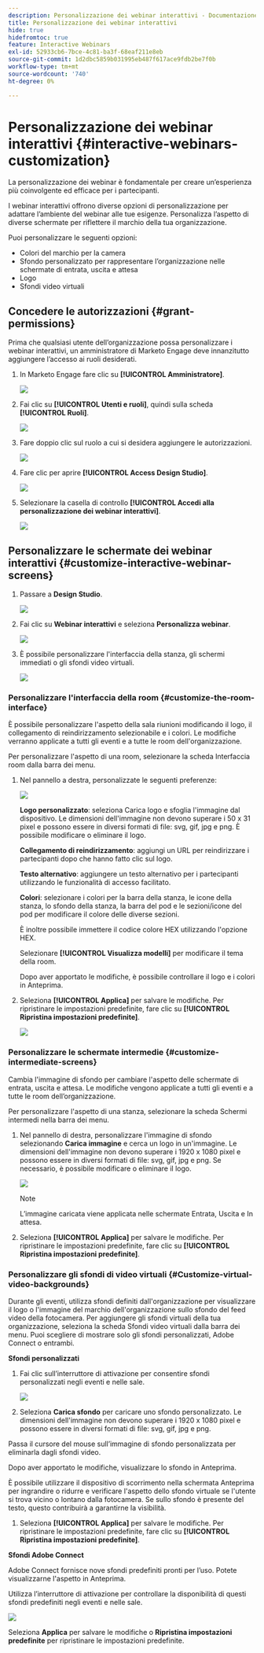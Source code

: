 ```yaml
---
description: Personalizzazione dei webinar interattivi - Documentazione di Marketo - Documentazione del prodotto
title: Personalizzazione dei webinar interattivi
hide: true
hidefromtoc: true
feature: Interactive Webinars
exl-id: 52933cb6-7bce-4c81-ba3f-68eaf211e8eb
source-git-commit: 1d2dbc5859b031995eb487f617ace9fdb2be7f0b
workflow-type: tm+mt
source-wordcount: '740'
ht-degree: 0%

---
```


# Personalizzazione dei webinar interattivi {#interactive-webinars-customization}

La personalizzazione dei webinar è fondamentale per creare un’esperienza più coinvolgente ed efficace per i partecipanti.

I webinar interattivi offrono diverse opzioni di personalizzazione per adattare l’ambiente del webinar alle tue esigenze. Personalizza l’aspetto di diverse schermate per riflettere il marchio della tua organizzazione.

Puoi personalizzare le seguenti opzioni:

* Colori del marchio per la camera
* Sfondo personalizzato per rappresentare l’organizzazione nelle schermate di entrata, uscita e attesa
* Logo
* Sfondi video virtuali

## Concedere le autorizzazioni {#grant-permissions}

Prima che qualsiasi utente dell’organizzazione possa personalizzare i webinar interattivi, un amministratore di Marketo Engage deve innanzitutto aggiungere l’accesso ai ruoli desiderati.

1. In Marketo Engage fare clic su **[!UICONTROL Amministratore]**.

   ![](assets/interactive-webinars-customization-1.png)

1. Fai clic su **[!UICONTROL Utenti e ruoli]**, quindi sulla scheda **[!UICONTROL Ruoli]**.

   ![](assets/interactive-webinars-customization-2.png)

1. Fare doppio clic sul ruolo a cui si desidera aggiungere le autorizzazioni.

   ![](assets/interactive-webinars-customization-3.png)

1. Fare clic per aprire **[!UICONTROL Access Design Studio]**.

   ![](assets/interactive-webinars-customization-4.png)

1. Selezionare la casella di controllo **[!UICONTROL Accedi alla personalizzazione dei webinar interattivi]**.

   ![](assets/interactive-webinars-customization-5.png)

## Personalizzare le schermate dei webinar interattivi {#customize-interactive-webinar-screens}

1. Passare a **Design Studio**.

   ![](assets/interactive-webinars-customization-6.png)

1. Fai clic su **Webinar interattivi** e seleziona **Personalizza webinar**.

   ![](assets/interactive-webinars-customization-7.png)

1. È possibile personalizzare l&#39;interfaccia della stanza, gli schermi immediati o gli sfondi video virtuali.

   ![](assets/interactive-webinars-customization-8.png)

### Personalizzare l&#39;interfaccia della room {#customize-the-room-interface}

È possibile personalizzare l&#39;aspetto della sala riunioni modificando il logo, il collegamento di reindirizzamento selezionabile e i colori. Le modifiche verranno applicate a tutti gli eventi e a tutte le room dell&#39;organizzazione.

Per personalizzare l&#39;aspetto di una room, selezionare la scheda Interfaccia room dalla barra dei menu.

1. Nel pannello a destra, personalizzate le seguenti preferenze:

   ![](assets/interactive-webinars-customization-9.png)

   **Logo personalizzato**: seleziona Carica logo e sfoglia l&#39;immagine dal dispositivo. Le dimensioni dell&#39;immagine non devono superare i 50 x 31 pixel e possono essere in diversi formati di file: svg, gif, jpg e png. È possibile modificare o eliminare il logo.

   **Collegamento di reindirizzamento**: aggiungi un URL per reindirizzare i partecipanti dopo che hanno fatto clic sul logo.

   **Testo alternativo**: aggiungere un testo alternativo per i partecipanti utilizzando le funzionalità di accesso facilitato.

   **Colori**: selezionare i colori per la barra della stanza, le icone della stanza, lo sfondo della stanza, la barra del pod e le sezioni/icone del pod per modificare il colore delle diverse sezioni.

   È inoltre possibile immettere il codice colore HEX utilizzando l&#39;opzione HEX.

   Selezionare **[!UICONTROL Visualizza modelli]** per modificare il tema della room.

   Dopo aver apportato le modifiche, è possibile controllare il logo e i colori in Anteprima.

1. Seleziona **[!UICONTROL Applica]** per salvare le modifiche. Per ripristinare le impostazioni predefinite, fare clic su **[!UICONTROL Ripristina impostazioni predefinite]**.

   ![](assets/interactive-webinars-customization-10.png)

### Personalizzare le schermate intermedie {#customize-intermediate-screens}

Cambia l&#39;immagine di sfondo per cambiare l&#39;aspetto delle schermate di entrata, uscita e attesa. Le modifiche vengono applicate a tutti gli eventi e a tutte le room dell’organizzazione.

Per personalizzare l&#39;aspetto di una stanza, selezionare la scheda Schermi intermedi nella barra dei menu.

1. Nel pannello di destra, personalizzare l&#39;immagine di sfondo selezionando **Carica immagine** e cerca un logo in un&#39;immagine. Le dimensioni dell&#39;immagine non devono superare i 1920 x 1080 pixel e possono essere in diversi formati di file: svg, gif, jpg e png. Se necessario, è possibile modificare o eliminare il logo.

   ![](assets/interactive-webinars-customization-11.png)

   >[!NOTE]
   >
   >L’immagine caricata viene applicata nelle schermate Entrata, Uscita e In attesa.

1. Seleziona **[!UICONTROL Applica]** per salvare le modifiche. Per ripristinare le impostazioni predefinite, fare clic su **[!UICONTROL Ripristina impostazioni predefinite]**.

### Personalizzare gli sfondi di video virtuali {#Customize-virtual-video-backgrounds}

Durante gli eventi, utilizza sfondi definiti dall&#39;organizzazione per visualizzare il logo o l&#39;immagine del marchio dell&#39;organizzazione sullo sfondo del feed video della fotocamera. Per aggiungere gli sfondi virtuali della tua organizzazione, seleziona la scheda Sfondi video virtuali dalla barra dei menu. Puoi scegliere di mostrare solo gli sfondi personalizzati, Adobe Connect o entrambi.

**Sfondi personalizzati**

1. Fai clic sull’interruttore di attivazione per consentire sfondi personalizzati negli eventi e nelle sale.

   ![](assets/interactive-webinars-customization-12.png)

1. Seleziona **Carica sfondo** per caricare uno sfondo personalizzato. Le dimensioni dell&#39;immagine non devono superare i 1920 x 1080 pixel e possono essere in diversi formati di file: svg, gif, jpg e png.

Passa il cursore del mouse sull’immagine di sfondo personalizzata per eliminarla dagli sfondi video.

Dopo aver apportato le modifiche, visualizzare lo sfondo in Anteprima.

È possibile utilizzare il dispositivo di scorrimento nella schermata Anteprima per ingrandire o ridurre e verificare l&#39;aspetto dello sfondo virtuale se l&#39;utente si trova vicino o lontano dalla fotocamera. Se sullo sfondo è presente del testo, questo contribuirà a garantirne la visibilità.

1. Seleziona **[!UICONTROL Applica]** per salvare le modifiche. Per ripristinare le impostazioni predefinite, fare clic su **[!UICONTROL Ripristina impostazioni predefinite]**.

**Sfondi Adobe Connect**

Adobe Connect fornisce nove sfondi predefiniti pronti per l’uso. Potete visualizzarne l&#39;aspetto in Anteprima.

Utilizza l’interruttore di attivazione per controllare la disponibilità di questi sfondi predefiniti negli eventi e nelle sale.

![](assets/interactive-webinars-customization-13.png)

Seleziona **Applica** per salvare le modifiche o **Ripristina impostazioni predefinite** per ripristinare le impostazioni predefinite.
